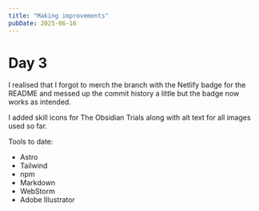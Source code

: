 ```yaml
---
title: "Making improvements"
pubDate: 2025-06-16
---
```


# Day 3

I realised that I forgot to merch the branch with the Netlify badge for the README and messed up the commit history a little but the badge now works as intended.

I added skill icons for The Obsidian Trials along with alt text for all images used so far.

Tools to date:
- Astro
- Tailwind
- npm
- Markdown
- WebStorm
- Adobe Illustrator

